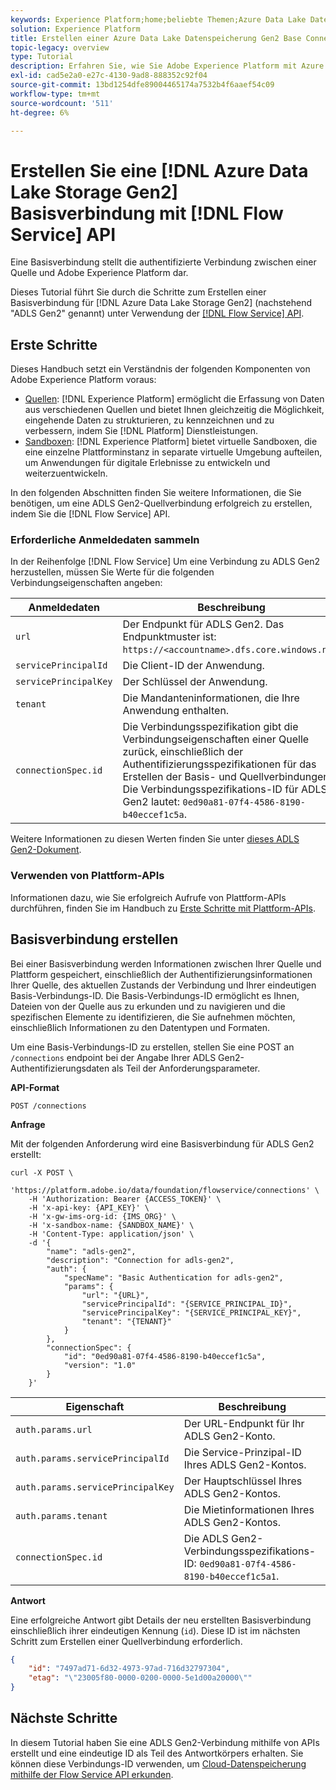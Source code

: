 ```yaml
---
keywords: Experience Platform;home;beliebte Themen;Azure Data Lake Datenspeicherung Gen2;azure data lake Datenspeicherung;Azure Data
solution: Experience Platform
title: Erstellen einer Azure Data Lake Datenspeicherung Gen2 Base Connection mithilfe der Flow Service API
topic-legacy: overview
type: Tutorial
description: Erfahren Sie, wie Sie Adobe Experience Platform mit Azure Data Lake Datenspeicherung Gen2 über die Flow Service API verbinden.
exl-id: cad5e2a0-e27c-4130-9ad8-888352c92f04
source-git-commit: 13bd1254dfe89004465174a7532b4f6aaef54c09
workflow-type: tm+mt
source-wordcount: '511'
ht-degree: 6%

---
```


# Erstellen Sie eine [!DNL Azure Data Lake Storage Gen2] Basisverbindung mit [!DNL Flow Service] API

Eine Basisverbindung stellt die authentifizierte Verbindung zwischen einer Quelle und Adobe Experience Platform dar.

Dieses Tutorial führt Sie durch die Schritte zum Erstellen einer Basisverbindung für [!DNL Azure Data Lake Storage Gen2] (nachstehend &quot;ADLS Gen2&quot; genannt) unter Verwendung der [[!DNL Flow Service] API](https://www.adobe.io/experience-platform-apis/references/flow-service/).

## Erste Schritte

Dieses Handbuch setzt ein Verständnis der folgenden Komponenten von Adobe Experience Platform voraus:

* [Quellen](../../../../home.md): [!DNL Experience Platform] ermöglicht die Erfassung von Daten aus verschiedenen Quellen und bietet Ihnen gleichzeitig die Möglichkeit, eingehende Daten zu strukturieren, zu kennzeichnen und zu verbessern, indem Sie [!DNL Platform] Dienstleistungen.
* [Sandboxen](../../../../../sandboxes/home.md): [!DNL Experience Platform] bietet virtuelle Sandboxen, die eine einzelne Plattforminstanz in separate virtuelle Umgebung aufteilen, um Anwendungen für digitale Erlebnisse zu entwickeln und weiterzuentwickeln.

In den folgenden Abschnitten finden Sie weitere Informationen, die Sie benötigen, um eine ADLS Gen2-Quellverbindung erfolgreich zu erstellen, indem Sie die [!DNL Flow Service] API.

### Erforderliche Anmeldedaten sammeln

In der Reihenfolge [!DNL Flow Service] Um eine Verbindung zu ADLS Gen2 herzustellen, müssen Sie Werte für die folgenden Verbindungseigenschaften angeben:

| Anmeldedaten | Beschreibung |
| ---------- | ----------- |
| `url` | Der Endpunkt für ADLS Gen2. Das Endpunktmuster ist: `https://<accountname>.dfs.core.windows.net`. |
| `servicePrincipalId` | Die Client-ID der Anwendung. |
| `servicePrincipalKey` | Der Schlüssel der Anwendung. |
| `tenant` | Die Mandanteninformationen, die Ihre Anwendung enthalten. |
| `connectionSpec.id` | Die Verbindungsspezifikation gibt die Verbindungseigenschaften einer Quelle zurück, einschließlich der Authentifizierungsspezifikationen für das Erstellen der Basis- und Quellverbindungen. Die Verbindungsspezifikations-ID für ADLS Gen2 lautet: `0ed90a81-07f4-4586-8190-b40eccef1c5a`. |

Weitere Informationen zu diesen Werten finden Sie unter [dieses ADLS Gen2-Dokument](https://docs.microsoft.com/en-us/azure/data-factory/connector-azure-data-lake-storage).

### Verwenden von Plattform-APIs

Informationen dazu, wie Sie erfolgreich Aufrufe von Plattform-APIs durchführen, finden Sie im Handbuch zu [Erste Schritte mit Plattform-APIs](../../../../../landing/api-guide.md).

## Basisverbindung erstellen

Bei einer Basisverbindung werden Informationen zwischen Ihrer Quelle und Plattform gespeichert, einschließlich der Authentifizierungsinformationen Ihrer Quelle, des aktuellen Zustands der Verbindung und Ihrer eindeutigen Basis-Verbindungs-ID. Die Basis-Verbindungs-ID ermöglicht es Ihnen, Dateien von der Quelle aus zu erkunden und zu navigieren und die spezifischen Elemente zu identifizieren, die Sie aufnehmen möchten, einschließlich Informationen zu den Datentypen und Formaten.

Um eine Basis-Verbindungs-ID zu erstellen, stellen Sie eine POST an `/connections` endpoint bei der Angabe Ihrer ADLS Gen2-Authentifizierungsdaten als Teil der Anforderungsparameter.

**API-Format**

```http
POST /connections
```

**Anfrage**

Mit der folgenden Anforderung wird eine Basisverbindung für ADLS Gen2 erstellt:

```shell
curl -X POST \
    'https://platform.adobe.io/data/foundation/flowservice/connections' \
    -H 'Authorization: Bearer {ACCESS_TOKEN}' \
    -H 'x-api-key: {API_KEY}' \
    -H 'x-gw-ims-org-id: {IMS_ORG}' \
    -H 'x-sandbox-name: {SANDBOX_NAME}' \
    -H 'Content-Type: application/json' \
    -d '{
        "name": "adls-gen2",
        "description": "Connection for adls-gen2",
        "auth": {
            "specName": "Basic Authentication for adls-gen2",
            "params": {
                "url": "{URL}",
                "servicePrincipalId": "{SERVICE_PRINCIPAL_ID}",
                "servicePrincipalKey": "{SERVICE_PRINCIPAL_KEY}",
                "tenant": "{TENANT}"
            }
        },
        "connectionSpec": {
            "id": "0ed90a81-07f4-4586-8190-b40eccef1c5a",
            "version": "1.0"
        }
    }'
```

| Eigenschaft | Beschreibung |
| -------- | ----------- |
| `auth.params.url` | Der URL-Endpunkt für Ihr ADLS Gen2-Konto. |
| `auth.params.servicePrincipalId` | Die Service-Prinzipal-ID Ihres ADLS Gen2-Kontos. |
| `auth.params.servicePrincipalKey` | Der Hauptschlüssel Ihres ADLS Gen2-Kontos. |
| `auth.params.tenant` | Die Mietinformationen Ihres ADLS Gen2-Kontos. |
| `connectionSpec.id` | Die ADLS Gen2-Verbindungsspezifikations-ID: `0ed90a81-07f4-4586-8190-b40eccef1c5a1`. |

**Antwort**

Eine erfolgreiche Antwort gibt Details der neu erstellten Basisverbindung einschließlich ihrer eindeutigen Kennung (`id`). Diese ID ist im nächsten Schritt zum Erstellen einer Quellverbindung erforderlich.

```json
{
    "id": "7497ad71-6d32-4973-97ad-716d32797304",
    "etag": "\"23005f80-0000-0200-0000-5e1d00a20000\""
}
```

## Nächste Schritte

In diesem Tutorial haben Sie eine ADLS Gen2-Verbindung mithilfe von APIs erstellt und eine eindeutige ID als Teil des Antwortkörpers erhalten. Sie können diese Verbindungs-ID verwenden, um [Cloud-Datenspeicherung mithilfe der Flow Service API erkunden](../../explore/cloud-storage.md).
